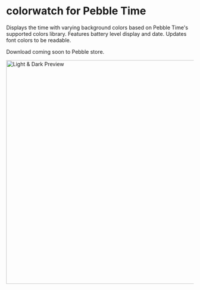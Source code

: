 # colorwatch for Pebble Time
Displays the time with varying background colors based on Pebble Time's supported colors library. Features battery level display and date. Updates font colors to be readable.

Download coming soon to Pebble store.

<img src="https://github.com/isabellacmor/hexwatch/blob/master/resources/preview/preview-hexwatch.png" alt="Light & Dark Preview" width="600" />
